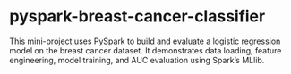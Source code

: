 # pyspark-breast-cancer-classifier
This mini-project uses PySpark to build and evaluate a logistic regression model on the breast cancer dataset. It demonstrates data loading, feature engineering, model training, and AUC evaluation using Spark’s MLlib.
